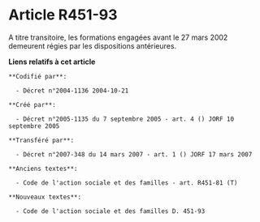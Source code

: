 # Article R451-93

A titre transitoire, les formations engagées avant le 27 mars 2002 demeurent régies par les dispositions antérieures.

**Liens relatifs à cet article**

	**Codifié par**:

	  - Décret n°2004-1136 2004-10-21

	**Créé par**:

	  - Décret n°2005-1135 du 7 septembre 2005 - art. 4 () JORF 10 septembre 2005

	**Transféré par**:

	  - Décret n°2007-348 du 14 mars 2007 - art. 1 () JORF 17 mars 2007

	**Anciens textes**:

	  - Code de l'action sociale et des familles - art. R451-81 (T)

	**Nouveaux textes**:

	  - Code de l'action sociale et des familles D. 451-93

